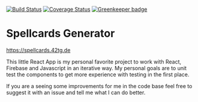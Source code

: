 [![Build Status](https://travis-ci.com/42tg/splimo_spellcards.svg?branch=master)](https://travis-ci.com/42tg/splimo_spellcards)
[![Coverage Status](https://coveralls.io/repos/github/42tg/splimo_spellcards/badge.svg?branch=master)](https://coveralls.io/github/42tg/splimo_spellcards?branch=master) [![Greenkeeper badge](https://badges.greenkeeper.io/42tg/splimo_spellcards.svg)](https://greenkeeper.io/)
# Spellcards Generator

https://spellcards.42tg.de

This little React App is my personal favorite project to work with React, Firebase and Javascript in an iterative way. 
My personal goals are to unit test the components to get more experience with testing in the first place. 

If you are a seeing some improvements for me in the code base feel free to suggest it with an issue and tell me what I can do better. 

